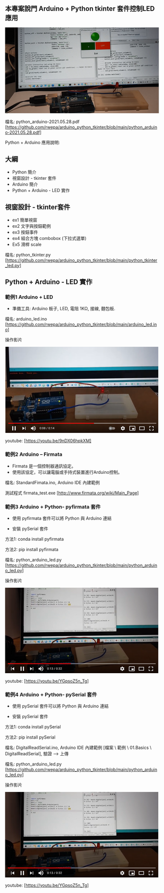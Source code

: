 ## 本專案說門 Arduino + Python tkinter 套件控制LED應用

![image](https://github.com/rwepa/arduino_python_tkinter/blob/main/imgs/arduino_tkinter_led.png)

檔名: python_arduino-2021.05.28.pdf
[https://github.com/rwepa/arduino_python_tkinter/blob/main/python_arduino-2021.05.28.pdf]

Python + Arduino 應用說明:

## 大綱

+ Python 簡介
+ 視窗設計 - tkinter 套件
+ Arduino 簡介
+ Python + Arduino - LED 實作

## 視窗設計 - tkinter套件

+ ex1 簡單視窗
+ ex2 文字與按鈕範例
+ ex3 按鈕事件
+ ex4 組合方塊 combobox (下拉式選單)
+ Ex5 滑桿 scale

檔名: python_tkinter.py [https://github.com/rwepa/arduino_python_tkinter/blob/main/python_tkinter_led.py]

## Python + Arduino - LED 實作

### 範例1 Arduino + LED

+ 準備工具: Arduino 板子, LED, 電阻 1KΩ, 接線, 麵包板.

檔名: arduino_led.ino [https://github.com/rwepa/arduino_python_tkinter/blob/main/arduino_led.ino]

操作影片

[![Arduino car](https://github.com/rwepa/arduino_python_tkinter/blob/main/imgs/arduino_led_youtube.png)](https://youtu.be/9nDX06hpkXM)

youtube: [https://youtu.be/9nDX06hpkXM]

### 範例2 Arduino – Firmata

+ Firmata 是一個控制器通訊協定。
+ 使用該協定，可以讓電腦或手持式裝置進行Arduino控制。

檔名: StandardFimata.ino, Arduino IDE 內建範例

測試程式 firmata_test.exe [http://www.firmata.org/wiki/Main_Page]

### 範例3 Arduino + Python- pyfirmata 套件

+ 使用 pyfirmata 套件可以將 Python 與 Arduino 連結

+ 安裝 pySerial 套件

方法1: conda install pyfirmata

方法2: pip install pyfirmata

檔名: python_arduino_led.py [https://github.com/rwepa/arduino_python_tkinter/blob/main/python_arduino_led.py]

操作影片

[![python + arduino + led 應用-使用 pyfirmata 套件](https://github.com/rwepa/arduino_python_tkinter/blob/main/imgs/python_arduino_led_youtube.png)](https://youtu.be/YGpsoZ5n_Tg)

youtube: [https://youtu.be/YGpsoZ5n_Tg]

### 範例4 Arduino + Python- pySerial 套件

+ 使用 pySerial 套件可以將 Python 與 Arduino 連結

+ 安裝 pySerial 套件

方法1: conda install pySerial

方法2: pip install pySerial

檔名: DigitalReadSerial.ino, Arduino IDE 內建範例 [檔案 \ 範例 \ 01.Basics \ DigitalReadSerial], 驗證 --> 上傳 


檔名: python_arduino_led.py [https://github.com/rwepa/arduino_python_tkinter/blob/main/python_arduino_led.py]

操作影片

[![python + arduino + led 應用-使用 pyfirmata 套件](https://github.com/rwepa/arduino_python_tkinter/blob/main/imgs/python_arduino_led_youtube.png)](https://youtu.be/YGpsoZ5n_Tg)

youtube: [https://youtu.be/YGpsoZ5n_Tg]


